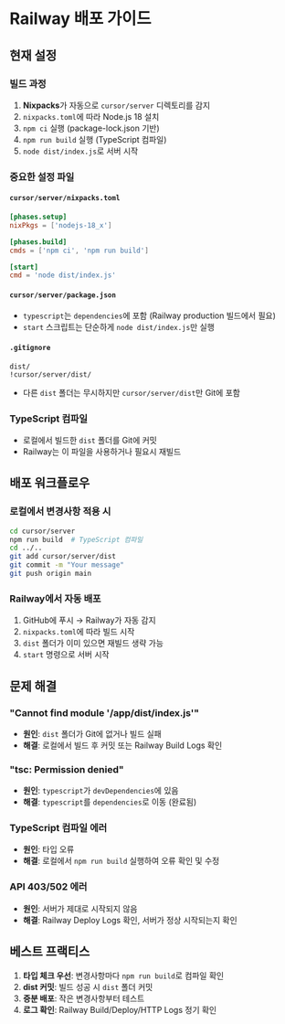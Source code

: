 # Railway 배포 가이드

## 현재 설정

### 빌드 과정
1. **Nixpacks**가 자동으로 `cursor/server` 디렉토리를 감지
2. `nixpacks.toml`에 따라 Node.js 18 설치
3. `npm ci` 실행 (package-lock.json 기반)
4. `npm run build` 실행 (TypeScript 컴파일)
5. `node dist/index.js`로 서버 시작

### 중요한 설정 파일

#### `cursor/server/nixpacks.toml`
```toml
[phases.setup]
nixPkgs = ['nodejs-18_x']

[phases.build]
cmds = ['npm ci', 'npm run build']

[start]
cmd = 'node dist/index.js'
```

#### `cursor/server/package.json`
- `typescript`는 `dependencies`에 포함 (Railway production 빌드에서 필요)
- `start` 스크립트는 단순하게 `node dist/index.js`만 실행

#### `.gitignore`
```
dist/
!cursor/server/dist/
```
- 다른 `dist` 폴더는 무시하지만 `cursor/server/dist`만 Git에 포함

### TypeScript 컴파일
- 로컬에서 빌드한 `dist` 폴더를 Git에 커밋
- Railway는 이 파일을 사용하거나 필요시 재빌드

## 배포 워크플로우

### 로컬에서 변경사항 적용 시
```bash
cd cursor/server
npm run build  # TypeScript 컴파일
cd ../..
git add cursor/server/dist
git commit -m "Your message"
git push origin main
```

### Railway에서 자동 배포
1. GitHub에 푸시 → Railway가 자동 감지
2. `nixpacks.toml`에 따라 빌드 시작
3. `dist` 폴더가 이미 있으면 재빌드 생략 가능
4. `start` 명령으로 서버 시작

## 문제 해결

### "Cannot find module '/app/dist/index.js'"
- **원인**: `dist` 폴더가 Git에 없거나 빌드 실패
- **해결**: 로컬에서 빌드 후 커밋 또는 Railway Build Logs 확인

### "tsc: Permission denied"
- **원인**: `typescript`가 `devDependencies`에 있음
- **해결**: `typescript`를 `dependencies`로 이동 (완료됨)

### TypeScript 컴파일 에러
- **원인**: 타입 오류
- **해결**: 로컬에서 `npm run build` 실행하여 오류 확인 및 수정

### API 403/502 에러
- **원인**: 서버가 제대로 시작되지 않음
- **해결**: Railway Deploy Logs 확인, 서버가 정상 시작되는지 확인

## 베스트 프랙티스

1. **타입 체크 우선**: 변경사항마다 `npm run build`로 컴파일 확인
2. **dist 커밋**: 빌드 성공 시 `dist` 폴더 커밋
3. **증분 배포**: 작은 변경사항부터 테스트
4. **로그 확인**: Railway Build/Deploy/HTTP Logs 정기 확인

